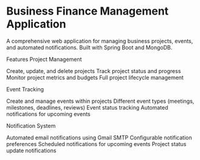 # Business Finance Management Application

A comprehensive web application for managing business projects, events, and automated notifications. Built with Spring Boot and MongoDB.

Features
Project Management

Create, update, and delete projects
Track project status and progress
Monitor project metrics and budgets
Full project lifecycle management

Event Tracking

Create and manage events within projects
Different event types (meetings, milestones, deadlines, reviews)
Event status tracking
Automated notifications for upcoming events

Notification System

Automated email notifications using Gmail SMTP
Configurable notification preferences
Scheduled notifications for upcoming events
Project status update notifications
